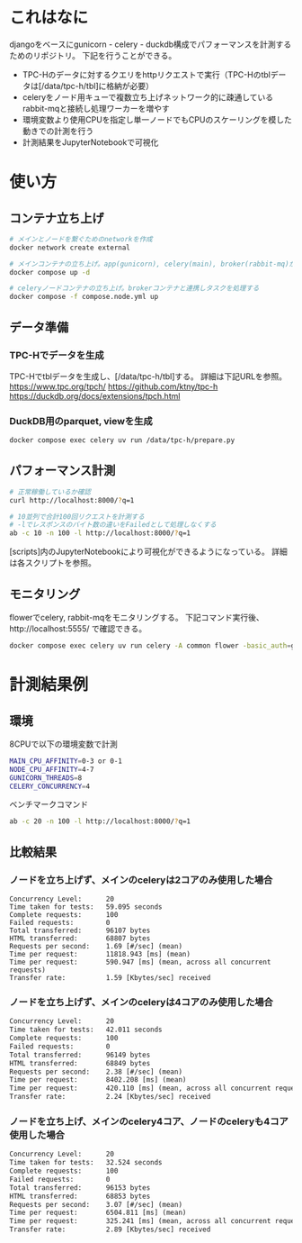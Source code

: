 # これはなに

djangoをベースにgunicorn - celery - duckdb構成でパフォーマンスを計測するためのリポジトリ。
下記を行うことができる。

- TPC-Hのデータに対するクエリをhttpリクエストで実行（TPC-Hのtblデータは[/data/tpc-h/tbl]に格納が必要）
- celeryをノード用キューで複数立ち上げネットワーク的に疎通しているrabbit-mqと接続し処理ワーカーを増やす
- 環境変数より使用CPUを指定し単一ノードでもCPUのスケーリングを模した動きでの計測を行う
- 計測結果をJupyterNotebookで可視化

# 使い方

## コンテナ立ち上げ

```sh
# メインとノードを繋ぐためのnetworkを作成
docker network create external

# メインコンテナの立ち上げ。app(gunicorn), celery(main), broker(rabbit-mq)が立ち上がる
docker compose up -d

# celeryノードコンテナの立ち上げ。brokerコンテナと連携しタスクを処理する
docker compose -f compose.node.yml up
```

## データ準備

### TPC-Hでデータを生成

TPC-Hでtblデータを生成し、[/data/tpc-h/tbl]する。
詳細は下記URLを参照。
https://www.tpc.org/tpch/
https://github.com/ktny/tpc-h
https://duckdb.org/docs/extensions/tpch.html

### DuckDB用のparquet, viewを生成

```sh
docker compose exec celery uv run /data/tpc-h/prepare.py
```

## パフォーマンス計測

```sh
# 正常稼働しているか確認
curl http://localhost:8000/?q=1

# 10並列で合計100回リクエストを計測する
# -lでレスポンスのバイト数の違いをFailedとして処理しなくする
ab -c 10 -n 100 -l http://localhost:8000/?q=1
```

[scripts]内のJupyterNotebookにより可視化ができるようになっている。
詳細は各スクリプトを参照。

## モニタリング

flowerでcelery, rabbit-mqをモニタリングする。
下記コマンド実行後、http://localhost:5555/ で確認できる。

```sh
docker compose exec celery uv run celery -A common flower -basic_auth=guest:guest --broker_api="http://guest:guest@broker:15672/api/vhost"
```


# 計測結果例

## 環境

8CPUで以下の環境変数で計測

```sh
MAIN_CPU_AFFINITY=0-3 or 0-1
NODE_CPU_AFFINITY=4-7
GUNICORN_THREADS=8
CELERY_CONCURRENCY=4
```

ベンチマークコマンド
```sh
ab -c 20 -n 100 -l http://localhost:8000/?q=1
```

## 比較結果

### ノードを立ち上げず、メインのceleryは2コアのみ使用した場合

```
Concurrency Level:      20
Time taken for tests:   59.095 seconds
Complete requests:      100
Failed requests:        0
Total transferred:      96107 bytes
HTML transferred:       68807 bytes
Requests per second:    1.69 [#/sec] (mean)
Time per request:       11818.943 [ms] (mean)
Time per request:       590.947 [ms] (mean, across all concurrent requests)
Transfer rate:          1.59 [Kbytes/sec] received
```

### ノードを立ち上げず、メインのceleryは4コアのみ使用した場合

```txt
Concurrency Level:      20
Time taken for tests:   42.011 seconds
Complete requests:      100
Failed requests:        0
Total transferred:      96149 bytes
HTML transferred:       68849 bytes
Requests per second:    2.38 [#/sec] (mean)
Time per request:       8402.208 [ms] (mean)
Time per request:       420.110 [ms] (mean, across all concurrent requests)
Transfer rate:          2.24 [Kbytes/sec] received
```

### ノードを立ち上げ、メインのcelery4コア、ノードのceleryも4コア使用した場合

```txt
Concurrency Level:      20
Time taken for tests:   32.524 seconds
Complete requests:      100
Failed requests:        0
Total transferred:      96153 bytes
HTML transferred:       68853 bytes
Requests per second:    3.07 [#/sec] (mean)
Time per request:       6504.811 [ms] (mean)
Time per request:       325.241 [ms] (mean, across all concurrent requests)
Transfer rate:          2.89 [Kbytes/sec] received
```
